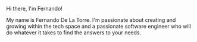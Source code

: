Hi there, I'm Fernando!

My name is Fernando De La Torre. I'm passionate about creating and growing within the tech space and a passionate software engineer who will do whatever it takes to find the answers to your needs.

<!--
**FernandoDLT/FernandoDLT** is a ✨ _special_ ✨ repository because its `README.md` (this file) appears on your GitHub profile.

Here are some ideas to get you started:

- 🔭 I’m currently working on ...
- 🌱 I’m currently learning ...
- 👯 I’m looking to collaborate on ...
- 🤔 I’m looking for help with ...
- 💬 Ask me about ...
- 📫 How to reach me: ...
- 😄 Pronouns: ...
- ⚡ Fun fact: ...
-->
